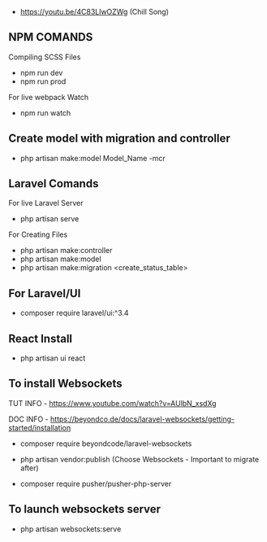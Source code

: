 - https://youtu.be/4C83LlwOZWg (Chill Song)

## NPM COMANDS

Compiling SCSS Files

- npm run dev
- npm run prod


For live webpack Watch

 - npm run watch

## Create model with migration and controller

 - php artisan make:model Model_Name -mcr

## Laravel Comands

For live Laravel Server

 - php artisan serve

For Creating Files

 - php artisan make:controller <FileName>
 - php artisan make:model <FileName>
 - php artisan make:migration <create_status_table>  


## For Laravel/UI

 - composer require laravel/ui:^3.4

## React Install 

 - php artisan ui react


## To install Websockets

 TUT INFO - https://www.youtube.com/watch?v=AUlbN_xsdXg

 DOC INFO - https://beyondco.de/docs/laravel-websockets/getting-started/installation

 - composer require beyondcode/laravel-websockets

 - php artisan vendor:publish (Choose Websockets - Important to migrate after)

 - composer require pusher/pusher-php-server


## To launch websockets server

 - php artisan websockets:serve